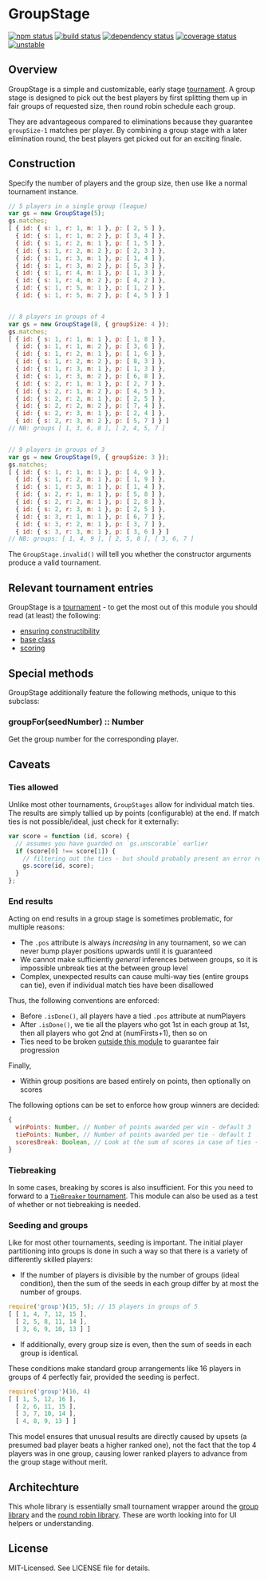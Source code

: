 # GroupStage
[![npm status](http://img.shields.io/npm/v/groupstage.svg)](https://www.npmjs.org/package/groupstage)
[![build status](https://secure.travis-ci.org/clux/groupstage.svg)](http://travis-ci.org/clux/groupstage)
[![dependency status](https://david-dm.org/clux/groupstage.svg)](https://david-dm.org/clux/groupstage)
[![coverage status](http://img.shields.io/coveralls/clux/groupstage.svg)](https://coveralls.io/r/clux/groupstage)
[![unstable](http://img.shields.io/badge/stability-unstable-E5AE13.svg)](http://nodejs.org/api/documentation.html#documentation_stability_index)

## Overview
GroupStage is a simple and customizable, early stage [tournament](https://npmjs.org/package/tournament). A group stage is designed to pick out the best players by first splitting them up in fair groups of requested size, then round robin schedule each group.

They are advantageous compared to eliminations because they guarantee `groupSize-1` matches per player. By combining a group stage with a later elimination round, the best players get picked out for an exciting finale.

## Construction
Specify the number of players and the group size, then use like a normal tournament instance.

```js
// 5 players in a single group (league)
var gs = new GroupStage(5);
gs.matches;
[ { id: { s: 1, r: 1, m: 1 }, p: [ 2, 5 ] },
  { id: { s: 1, r: 1, m: 2 }, p: [ 3, 4 ] },
  { id: { s: 1, r: 2, m: 1 }, p: [ 1, 5 ] },
  { id: { s: 1, r: 2, m: 2 }, p: [ 2, 3 ] },
  { id: { s: 1, r: 3, m: 1 }, p: [ 1, 4 ] },
  { id: { s: 1, r: 3, m: 2 }, p: [ 5, 3 ] },
  { id: { s: 1, r: 4, m: 1 }, p: [ 1, 3 ] },
  { id: { s: 1, r: 4, m: 2 }, p: [ 4, 2 ] },
  { id: { s: 1, r: 5, m: 1 }, p: [ 1, 2 ] },
  { id: { s: 1, r: 5, m: 2 }, p: [ 4, 5 ] } ]


// 8 players in groups of 4
var gs = new GroupStage(8, { groupSize: 4 });
gs.matches;
[ { id: { s: 1, r: 1, m: 1 }, p: [ 1, 8 ] },
  { id: { s: 1, r: 1, m: 2 }, p: [ 3, 6 ] },
  { id: { s: 1, r: 2, m: 1 }, p: [ 1, 6 ] },
  { id: { s: 1, r: 2, m: 2 }, p: [ 8, 3 ] },
  { id: { s: 1, r: 3, m: 1 }, p: [ 1, 3 ] },
  { id: { s: 1, r: 3, m: 2 }, p: [ 6, 8 ] },
  { id: { s: 2, r: 1, m: 1 }, p: [ 2, 7 ] },
  { id: { s: 2, r: 1, m: 2 }, p: [ 4, 5 ] },
  { id: { s: 2, r: 2, m: 1 }, p: [ 2, 5 ] },
  { id: { s: 2, r: 2, m: 2 }, p: [ 7, 4 ] },
  { id: { s: 2, r: 3, m: 1 }, p: [ 2, 4 ] },
  { id: { s: 2, r: 3, m: 2 }, p: [ 5, 7 ] } ]
// NB: groups [ 1, 3, 6, 8 ], [ 2, 4, 5, 7 ]


// 9 players in groups of 3
var gs = new GroupStage(9, { groupSize: 3 });
gs.matches;
[ { id: { s: 1, r: 1, m: 1 }, p: [ 4, 9 ] },
  { id: { s: 1, r: 2, m: 1 }, p: [ 1, 9 ] },
  { id: { s: 1, r: 3, m: 1 }, p: [ 1, 4 ] },
  { id: { s: 2, r: 1, m: 1 }, p: [ 5, 8 ] },
  { id: { s: 2, r: 2, m: 1 }, p: [ 2, 8 ] },
  { id: { s: 2, r: 3, m: 1 }, p: [ 2, 5 ] },
  { id: { s: 3, r: 1, m: 1 }, p: [ 6, 7 ] },
  { id: { s: 3, r: 2, m: 1 }, p: [ 3, 7 ] },
  { id: { s: 3, r: 3, m: 1 }, p: [ 3, 6 ] } ]
// NB: groups: [ 1, 4, 9 ], [ 2, 5, 8 ], [ 3, 6, 7 ]
```

The `GroupStage.invalid()` will tell you whether the constructor arguments produce a valid tournament.

## Relevant tournament entries
GroupStage is a [tournament](https://npmjs.org/package/tournament) - to get the most out of this module you should read (at least) the following:

- [ensuring constructibility](https://github.com/clux/tournament/blob/master/doc/base.md#ensuring-constructibility)
- [base class](https://github.com/clux/tournament/blob/master/doc/base.md#base-class)
- [scoring](https://github.com/clux/tournament/blob/master/doc/base.md#ensuring-scorability--consistency)

## Special methods
GroupStage additionally feature the following methods, unique to this subclass:

### groupFor(seedNumber) :: Number
Get the group number for the corresponding player.

## Caveats
### Ties allowed
Unlike most other tournaments, `GroupStages` allow for individual match ties. The results are simply tallied up by points (configurable) at the end. If match ties is not possible/ideal, just check for it externally:

```js
var score = function (id, score) {
  // assumes you have guarded on `gs.unscorable` earlier
  if (score[0] !== score[1]) {
    // filtering out the ties - but should probably present an error reason
    gs.score(id, score);
  }
};
```

### End results
Acting on end results in a group stage is sometimes problematic, for multiple reasons:

- The `.pos` attribute is always *increasing* in any tournament, so we can never bump player positions upwards until it is guaranteed
- We cannot make sufficiently *general* inferences between groups, so it is impossible unbreak ties at the between group level
- Complex, unexpected results can cause multi-way ties (entire groups can tie), even if individual match ties have been disallowed

Thus, the following conventions are enforced:

- Before `.isDone()`, all players have a tied `.pos` attribute at numPlayers
- After `.isDone()`, we tie all the players who got 1st in each group at 1st, then all players who got 2nd at (numFirsts+1), then so on
- Ties need to be broken [outside this module](https://npmjs.org/package/tiebreaker) to guarantee fair progression

Finally,

- Within group positions are based entirely on points, then optionally on scores

The following options can be set to enforce how group winners are decided:

```js
{
  winPoints: Number, // Number of points awarded per win - default 3
  tiePoints: Number, // Number of points awarded per tie - default 1
  scoresBreak: Boolean, // Look at the sum of scores in case of ties - default false
}
```

### Tiebreaking
In some cases, breaking by scores is also insufficient. For this you need to forward to a [`TieBreaker` tournament](https://npmjs.org/package/tiebreaker). This module can also be used as a test of whether or not tiebreaking is needed.

### Seeding and groups
Like for most other tournaments, seeding is important. The initial player partitioning into groups is done in such a way so that there is a variety of differently skilled players:

 - If the number of players is divisible by the number of groups (ideal condition), then the sum of the seeds in each group differ by at most the number of groups.

```js
require('group')(15, 5); // 15 players in groups of 5
[ [ 1, 4, 7, 12, 15 ],
  [ 2, 5, 8, 11, 14 ],
  [ 3, 6, 9, 10, 13 ] ]
```

 - If additionally, every group size is even, then the sum of seeds in each group is identical.

These conditions make standard group arrangements like 16 players in groups of 4 perfectly fair, provided the seeding is perfect.

```js
require('group')(16, 4)
[ [ 1, 5, 12, 16 ],
  [ 2, 6, 11, 15 ],
  [ 3, 7, 10, 14 ],
  [ 4, 8, 9, 13 ] ]
```

This model ensures that unusual results are directly caused by upsets (a presumed bad player beats a higher ranked one), not the fact that the top 4 players was in one group, causing lower ranked players to advance from the group stage without merit.

## Architechture
This whole library is essentially small tournament wrapper around the [group library](https://github.com/clux/group) and the [round robin library](https://github.com/clux/roundrobin). These are worth looking into for UI helpers or understanding.

## License
MIT-Licensed. See LICENSE file for details.
